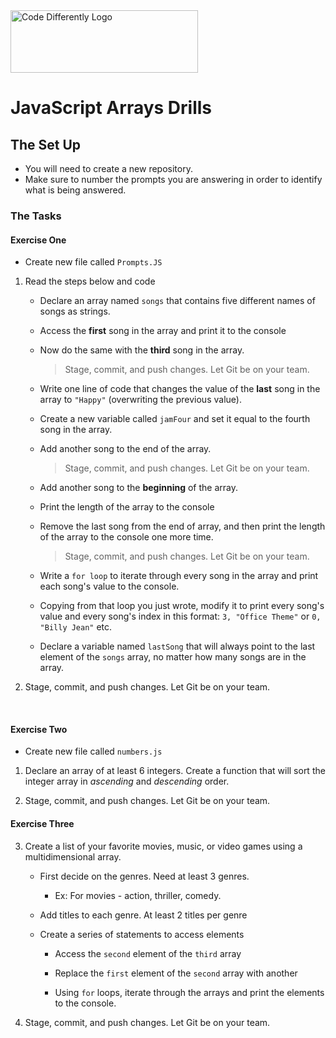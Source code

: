 <img  src="../../assets/code-diff-logo.png" alt="Code Differently Logo" style="height:100px; width:300px;">

# JavaScript Arrays Drills


## The Set Up

- You will need to create a new repository.
- Make sure to number the prompts you are answering in order to identify what is being answered.


### The Tasks

#### Exercise One

- Create new file called `Prompts.JS`

1. Read the steps below and code

   - Declare an array named `songs` that contains five different names of songs as strings.

   - Access the **first** song in the array and print it to the console

   - Now do the same with the **third** song in the array.

     > Stage, commit, and push changes. Let Git be on your team.

   - Write one line of code that changes the value of the **last** song in the array to `"Happy"` (overwriting the previous value).

   - Create a new variable called `jamFour` and set it equal to the fourth song in the array.

   - Add another song to the end of the array.

     > Stage, commit, and push changes. Let Git be on your team.

   - Add another song to the **beginning** of the array.

   - Print the length of the array to the console

   - Remove the last song from the end of array, and then print the length of the array to the console one more time.

     > Stage, commit, and push changes. Let Git be on your team.

   - Write a `for loop` to iterate through every song in the array and print each song's value to the console.

   - Copying from that loop you just wrote, modify it to print every song's value and every song's index in this format: `3, "Office Theme"` or `0, "Billy Jean"` etc.

   - Declare a variable named `lastSong` that will always point to the last element of the `songs` array, no matter how many
     songs are in the array.

2. Stage, commit, and push changes. Let Git be on your team.

<br>

#### Exercise Two

- Create new file called `numbers.js`

1. Declare an array of at least 6 integers. Create a function that will sort the integer array in _ascending_ and _descending_ order.

2. Stage, commit, and push changes. Let Git be on your team.

#### Exercise Three

3. Create a list of your favorite movies, music, or video games using a multidimensional array.

   - First decide on the genres. Need at least 3 genres.
   
      - Ex: For movies - action, thriller, comedy. 

   - Add titles to each genre. At least 2 titles per genre

   - Create a series of statements to access elements

     - Access the `second` element of the `third` array

     - Replace the `first` element of the `second` array with another

     - Using `for` loops, iterate through the arrays and print the elements to the console.

4. Stage, commit, and push changes. Let Git be on your team.

